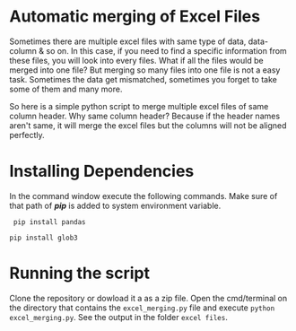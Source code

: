 # Automatic merging of Excel Files
Sometimes there are multiple excel files with same type of data, data-column & so on. In this case, if you need to find a specific
information from these files, you will look into every files. What if all the files would be merged into one
file? But merging so many files into one file is not a easy task. Sometimes the data get mismatched,
sometimes you forget to take some of them and many more. 

So here is a simple python script to merge multiple excel files of same column header. Why same column header? 
Because if the header names aren't same, it will merge the excel files but the columns will not be aligned perfectly.

# Installing Dependencies
In the command window execute the following commands. Make sure of that path of **_pip_** is added to system environment variable.
 
 ` pip install pandas`
 
 `pip install glob3`
 
# Running the script

Clone the repository or dowload it a as a zip file. Open the cmd/terminal on the directory 
that contains the `excel_merging.py` file and execute `python excel_merging.py`. See the output
in the folder `excel files`.